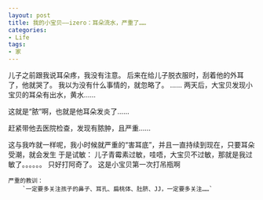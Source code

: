 ```yaml
---
layout: post
title: 我的小宝贝——izero：耳朵流水，严重了……
categories:
- Life
tags:
- 家
---
```


儿子之前跟我说耳朵疼，我没有注意。
后来在给儿子脱衣服时，刮着他的外耳了，他就哭了。
我以为没有什么事情的，就忽略了。
……
两天后，大宝贝发现小宝贝的耳朵有出水，黄水……

这就是“脓”啊，也就是他耳朵发炎了……

赶紧带他去医院检查，发现有脓肿，且严重……

这与我咋就一样呢，我小时候就严重的“害耳底”，并且一直持续到现在，只要耳朵受潮，就会发生
于是试敏：
    儿子青霉素过敏，哇唔，大宝贝不过敏，那就是我过敏了。。。。。。
    只好打阿奇了。
    这是小宝贝第一次打吊瓶啊

    严重的教训：
        `一定要多关注孩子的鼻子、耳孔、扁桃体、肚脐、JJ，一定要多关注……`

